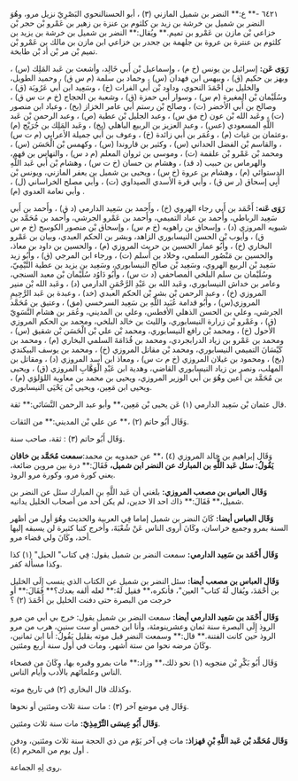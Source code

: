 ٦٤٢١ -** ع:** النضر بن شميل المازني (٣) ، أبو الحسنالنحوي البَصْرِيّ نزيل مرو، وهُوَ النضر بن شميل بن خرشة بن زيد بن كلثوم بن عنزة بن زهير بن عَمْرو بْن حجر بْن خزاعي بْن مازن بن عَمْرو بن تميم.** ويُقال:** النضر بن شميل بن خرشة بن يزيد بن كلثوم بن عنترة بن عروة بن جلهمة بن جحدر بن خزاعي ابن مازن بن مالك بن عَمْرو بْن تميم بْن مر بْن أد بْن طابخة.

**رَوَى عَن:** إسرائيل بن يونس (خ م) ، وإِسماعيل بْن أَبي خَالِد، وأشعث بن عَبد المَلِك (س) ، وبهز بن حكيم (ق) ، وبيهس ابن فهدان (س) ، وحماد بن سلمة (م س ق) ، وحميد الطويل، والخليل بن أَحْمَدَ النحوي، وداود بْن أَبي الفرات (خ) ، وسَعِيد ابن أَبي عَرُوبَة (ق) ، وسُلَيْمان بْن المغيرة (م س) ، وسوار أبي حمزة (ق) ، وشعبة بن الحجاج (خ م ت س ق) ، وصالح بن أَبي الأخضر (ت) ، وصالح بْن رستم أبي عامر الخزاز (بخ) ، وعباد ابن منصور (ت) ، وعَبد الله بْن عون (خ مق س) ، وعبد الجليل بْن عطية (ص) ، وعبد الرحمن بْن عَبد اللَّهِ المسعودي (عس) ، وعبد العزيز بن الربيع الباهلي (بخ) ، وعَبد المَلِك بن جُرَيْج (م) ،وعثمان بن غياث (م) ، وعُمَر بن أَبي زائدة (خ) ، وعوف بن أَبي جميلة الأعرابي (م ت س) ، والقاسم بْن الفضل الحداني (س) ، وكثير بن قاروندا (س) ، وكهمس بْن الْحَسَن (س) ، ومحمد بْن عَمْرو بْن علقمة (ت) ، وموسى بن ثروان المعلم (م د س) ، والنهاس بن قهم، والهرماس بن حبيب (د قد) ، وهشام بن حسان (خ ت س) ، وهشام بْن أَبي عَبد اللَّهِ الدستوائي (م) ، وهشام بن عروة (خ س) ، ويحيى بن شميل بن يعفر المازني، ويونس بْن أَبِي إسحاق (ر س ق) ، وأبي قرة الأسدي الصيداوي (ت) ، وأبي مصلح الخراساني (ل) ، وأبي نعامة العدوي (م) .

**رَوَى عَنه:** أَحْمَد بن أَبي رجاء الهروي (خ) ، وأَحمد بن سَعِيد الدارمي (د ق) ، وأَحمد بن أَبي سَعِيد الرباطي، وأَحمد بن عباد التميمي، وأَحمد بن عَمْرو الجرشي، وأَحمد بن مُحَمَّد بن شبويه المروزي (د) ، وإسحاق بن راهويه (خ م س) ، وإسحاق بْن منصور الكوسج (خ م س ق) ، وأيوب بْن الحسن النيسابوري الزاهد، وبشر بن الحكم العبدي، وبيان بن عَمْرو البخاري (خ) ، وأَبُو عمار الحسين بن حريث المروزي (م) ، والحسين بن داود بن معاذ، والحسين بن مَنْصُور السلمي، وخلاد بن أسلم (ت) ، ورجاء ابن المرجي (ق) ، وأَبُو زيد سَعِيد بْن الربيع الهروي، وسَعِيد بْن صالح النيسابوري، وسَعِيد بن يزيد بن عطية التَّيْمِيّ، وسُلَيْمان بن سلم البلخي المصاحفي (د ت س) ، وأَبُو دَاوُد سُلَيْمان بْن معبد السنجي، وعامر بن خداش النيسابوري، وعَبد الله بن عَبْدِ الرَّحْمَنِ الدارمي (د) ، وعَبد الله بْن منير المروزي (خ) ، وعبد الرحمن بْن بشر بْن الحكم العبدي (خد) ، وعبدة بن عَبد الرَّحِيمِ المروزي(س) ، وأَبُو قدامة عُبَيد اللَّهِ بن سَعِيد السرخسي (مق) ، وعتيق بن مُحَمَّد الجرشي، وعلي بن الحسن الذهلي الأفطس، وعلي بن المديني، وعُمَر بن هشام النَّسَوِيّ (ق) ، وعَمْرو بْن زرارة النيسابوري، والليث بن خالد البلخي، ومحمد بن الحكم المروزي الأحول (خ) ، ومحمد بْن رافع النيسابوري، ومحمد بْن علي بْن الْحَسَن بْن شقيق (س) ، ومحمد بن عَمْرو بن زياد الدرابجردي، ومحمد بن قُدَامَةَ السلمي البخاري (م) ، ومحمد بن كَيْسَانَ التميمي النيسابوري، ومحمد بْن مقاتل المروزي (خ) ، ومحمد بن يوسف البيكندي (بخ) ، ومحمود بن غيلان المروزي (خ م ت س) ، ومعاذ ابن أسد المروزي (د) ، ومقاتل بن المهلب، ونصر بن زياد النيسابوري القاضي، وهدية ابن عَبْدِ الْوَهَّابِ المروزي (ق) ، ويحيى بن مُحَمَّد بن أعين وهُوَ بن أَبي الوزير المروزي، ويحيى بن محمد بن معاوية اللؤلؤي (م) ، ويحيى ابن مَعِين، ويحيى بْن يَحْيَى النيسابوري.

قال عثمان بْن سَعِيد الدارمي (١) عَن يحيى بْن مَعِين،** وأبو عبد الرحمن النَّسَائي:** ثقة.

وَقَال أَبُو حاتم (٢) ،** عن علي بْن المديني:** من الثقات.

وَقَال أَبُو حاتم (٣) : ثقة، صاحب سنة.

وَقَال إبراهيم بن خالد المروزي (٤) ،** عن حمدويه بن محمد:****سمعت مُحَمَّد بن خاقان يَقُولُ:** سئل عَبد اللَّهِ بن المبارك عن النضر ابن شميل،** فَقَالَ:** درة بين مروين ضائعة، يعني كورة مرو، وكورة مرو الروذ.

**وَقَال العباس بن مصعب المروزي:** بلغني أن عَبد اللَّهِ بن المبارك سئل عن النضر بن شميل،** فَقَالَ:** ذاك احد الا حدين، لم يكن أحد من أصحاب الخليل يدانيه.

**وَقَال العباس أيضا:** كَانَ النضر بن شميل إماما فِي العربية والحديث وهُوَ أول من أظهر السنة بمرو وجميع خراسان، وكَانَ أروى الناس عَنْ شُعْبَةَ، وأخرج كتبا كثيرة لن يسبقه إليها أحد، وكَانَ ولي قضاء مرو.

**وَقَال أَحْمَد بن سَعِيد الدارمي:** سمعت النضر بن شميل يقول: فِي كتاب" الحيل" (١) كذا وكذا مسألة كفر.

**وَقَال العباس بن مصعب أيضا:** سئل النضر بن شميل عن الكتاب الذي ينسب إِلَى الخليل بن أَحْمَدَ، ويُقال لَهُ كتاب" العين"، فأنكره،** فقيل لَهُ:** لعله ألفه بعدك؟** فَقَالَ:** أو خرجت من البصرة حتى دفنت الخليل بن أَحْمَدَ (٢) ؟

**وَقَال أَحْمَد بن سَعِيد الدارمي أيضا:** سمعت النضر بن شميل يقول: خرج بي أبي من مرو الروذ إِلَى البصرة سنة ثمان وعشرينومئة، وأنا ابن خمس أو ست سنين، هرب من مرو الروذ حين كانت الفتنة.** قال:** وسمعت النضر قبل موته بقليل يَقُولُ: أنا ابن ثمانين، وكَانَ مرضه نحوا من ستة أشهر، ومات في أول سنة أربع ومئتين.

وَقَال أَبُو بَكْرِ بْن منجويه (١) نحو ذلك،** وزاد:** مات بمرو وقبره بها، وكَانَ من فصحاء الناس وعلمائهم بالأدب وأيام الناس.

وكذلك قال البخاري (٢) في تاريخ موته.

وَقَال فِي موضع آخر (٣) : مات سنة ثلاث ومئتين أو نحوها.

**وَقَال أَبُو عِيسَى التِّرْمِذِيّ:** مات سنة ثلاث ومئتين.

**وَقَال مُحَمَّد بْن عَبد اللَّهِ بْنِ قهزاذ:** مات فِي آخر يَوْم من ذي الحجة سنة ثلاث ومئتين، ودفن أول يوم من المحرم (٤) .

روى لِهِ الجماعة.